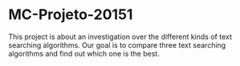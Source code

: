 # MC-Projeto-20151
This project is about an investigation over the different kinds of text searching algorithms. Our goal is to compare three text searching algorithms and find out which one is the best.
